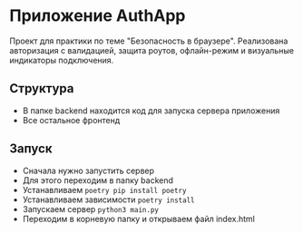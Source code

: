 # Приложение AuthApp

Проект для практики по теме "Безопасность в браузере".
Реализована авторизация с валидацией, защита роутов, офлайн-режим и визуальные индикаторы подключения.

## Структура

- В папке backend находится код для запуска сервера приложения
- Все остальное фронтенд

## Запуск

- Сначала нужно запустить сервер
- Для этого переходим в папку backend
- Устанавливаем `poetry pip install poetry`
- Устанавливаем зависимости `poetry install`
- Запускаем сервер `python3 main.py`
- Переходим в корневую папку и открываем файл index.html
